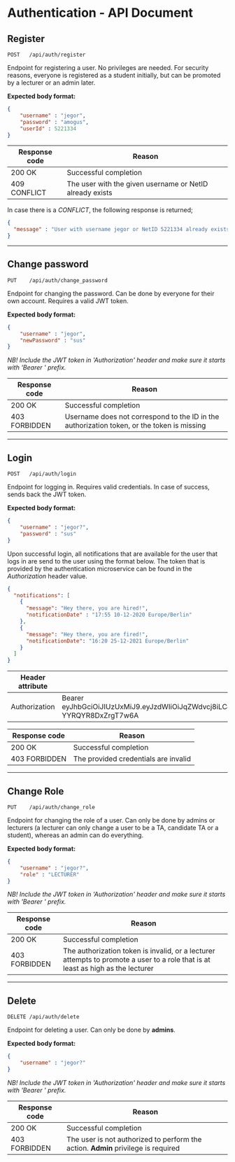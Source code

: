 # Authentication - API Document

## Register

```
POST   /api/auth/register
```

Endpoint for registering a user. No privileges are needed. For security reasons, everyone is registered as a student initially, but can be promoted by a lecturer or an admin later.

**Expected body format:**

```json
{
    "username" : "jegor",
    "password" : "amogus",
    "userId" : 5221334
}
```

| Response code | Reason                                                   |
| ------------- | -------------------------------------------------------- |
| 200 OK        | Successful completion                                    |
| 409 CONFLICT  | The user with the given username or NetID already exists |

In case there is a _CONFLICT_, the following response is returned;

```json
{
  "message" : "User with username jegor or NetID 5221334 already exists!"
}
```

---

## Change password

```
PUT    /api/auth/change_password
```

Endpoint for changing the password. Can be done by everyone for their own account. Requires a valid JWT token.

**Expected body format:**

```json
{
    "username" : "jegor",
    "newPassword" : "sus"
}
```

_NB! Include the JWT token in &#39;Authorization&#39; header and make sure it starts with &#39;Bearer &#39; prefix._

| Response code | Reason                                                       |
| ------------- | ------------------------------------------------------------ |
| 200 OK        | Successful completion                                        |
| 403 FORBIDDEN | Username does not correspond to the ID in the authorization token, or the token is missing |

---

## Login

```
POST   /api/auth/login
```

Endpoint for logging in. Requires valid credentials. In case of success, sends back the JWT token.

**Expected body format:**

```json
{
    "username" : "jegor?",
    "password" : "sus"
}
```

Upon successful login, all notifications that are available for the user that logs in are send to the user using the format below. The token that is provided by the authentication microservice can be found in the *Authorization* header value.

```json
{
  "notifications": [
    {
      "message": "Hey there, you are hired!",
      "notificationDate" : "17:55 10-12-2020 Europe/Berlin"
    },
    {
      "message": "Hey there, you are fired!",
      "notificationDate": "16:20 25-12-2021 Europe/Berlin"
    }
  ]
}
```

| Header attribute | Value                                                        |
| ---------------- | ------------------------------------------------------------ |
| Authorization    | Bearer eyJhbGciOiJIUzUxMiJ9.eyJzdWIiOiJqZWdvcj8iLCJyb2xlIjoiU1RVREVOVCIsImlhdCI6MTYzODM2NzE5NCwiZXhwIjoxNjM4MzY3MTk0fQ.a0WJ2NbP4ytAtGpd5PlVU\_mvrEGLpcCxcCNYy8AgNom3IplBTViNZuP0WTgymhXJZU8k-YYRQYR8DxZrgT7w6A |

| Response code | Reason                               |
| ------------- | ------------------------------------ |
| 200 OK        | Successful completion                |
| 403 FORBIDDEN | The provided credentials are invalid |

---

## Change Role

```
PUT    /api/auth/change_role
```

Endpoint for changing the role of a user. Can only be done by admins or lecturers (a lecturer can only change a user to be a TA, candidate TA or a student), whereas an admin can do everything.

**Expected body format:**

```json
{
    "username" : "jegor?",
    "role" : "LECTURER"
}
```

_NB! Include the JWT token in &#39;Authorization&#39; header and make sure it starts with &#39;Bearer &#39; prefix._

| Response code | Reason                                                       |
| ------------- | ------------------------------------------------------------ |
| 200 OK        | Successful completion                                        |
| 403 FORBIDDEN | The authorization token is invalid, or a lecturer attempts to promote a user to a role that is at least as high as the lecturer |

---

## Delete

```
DELETE /api/auth/delete
```

Endpoint for deleting a user. Can only be done by **admins**.

**Expected body format:**

```json
{
    "username" : "jegor?"
}
```

_NB! Include the JWT token in &#39;Authorization&#39; header and make sure it starts with &#39;Bearer &#39; prefix._

| Response code | Reason                                                       |
| ------------- | ------------------------------------------------------------ |
| 200 OK        | Successful completion                                        |
| 403 FORBIDDEN | The user is not authorized to perform the action. **Admin** privilege is required |